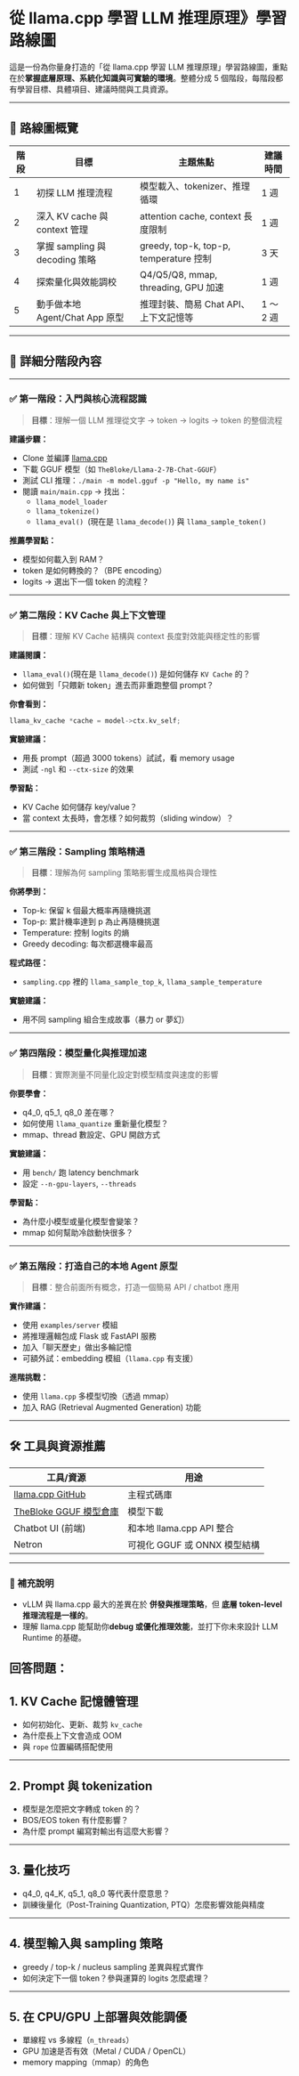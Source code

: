 # 從 llama.cpp 學習 LLM 推理原理》學習路線圖

這是一份為你量身打造的「從 llama.cpp 學習 LLM 推理原理」學習路線圖，重點在於**掌握底層原理、系統化知識與可實驗的環境**。整體分成 5 個階段，每階段都有學習目標、具體項目、建議時間與工具資源。

---

## 🧭 路線圖概覽

| 階段 | 目標                           | 主題焦點                               | 建議時間  |
| ---- | ------------------------------ | -------------------------------------- | --------- |
| 1    | 初探 LLM 推理流程              | 模型載入、tokenizer、推理循環          | 1 週      |
| 2    | 深入 KV cache 與 context 管理  | attention cache, context 長度限制      | 1 週      |
| 3    | 掌握 sampling 與 decoding 策略 | greedy, top-k, top-p, temperature 控制 | 3 天      |
| 4    | 探索量化與效能調校             | Q4/Q5/Q8, mmap, threading, GPU 加速    | 1 週      |
| 5    | 動手做本地 Agent/Chat App 原型 | 推理封裝、簡易 Chat API、上下文記憶等  | 1 ～ 2 週 |

---

## 🧩 詳細分階段內容

---

### ✅ 第一階段：入門與核心流程認識

> **目標**：理解一個 LLM 推理從文字 → token → logits → token 的整個流程

**建議步驟：**

- Clone 並編譯 [llama.cpp](https://github.com/ggerganov/llama.cpp)
- 下載 GGUF 模型（如 `TheBloke/Llama-2-7B-Chat-GGUF`）
- 測試 CLI 推理：`./main -m model.gguf -p "Hello, my name is"`
- 閱讀 `main/main.cpp` → 找出：
  - `llama_model_loader`
  - `llama_tokenize()`
  - `llama_eval() `(現在是 `llama_decode()`) 與 `llama_sample_token()`

**推薦學習點：**

- 模型如何載入到 RAM？
- token 是如何轉換的？（BPE encoding）
- logits → 選出下一個 token 的流程？

---

### ✅ 第二階段：KV Cache 與上下文管理

> **目標**：理解 KV Cache 結構與 context 長度對效能與穩定性的影響

**建議閱讀：**

- `llama_eval()`(現在是 `llama_decode()`) 是如何儲存 `KV Cache` 的？
- 如何做到「只餵新 token」進去而非重跑整個 prompt？

**你會看到：**

```cpp
llama_kv_cache *cache = model->ctx.kv_self;
```

**實驗建議：**

- 用長 prompt（超過 3000 tokens）試試，看 memory usage
- 測試 `-ngl` 和 `--ctx-size` 的效果

**學習點：**

- KV Cache 如何儲存 key/value？
- 當 context 太長時，會怎樣？如何裁剪（sliding window）？

---

### ✅ 第三階段：Sampling 策略精通

> **目標**：理解為何 sampling 策略影響生成風格與合理性

**你將學到：**

- Top-k: 保留 k 個最大概率再隨機挑選
- Top-p: 累計機率達到 p 為止再隨機挑選
- Temperature: 控制 logits 的熵
- Greedy decoding: 每次都選機率最高

**程式路徑：**

- `sampling.cpp` 裡的 `llama_sample_top_k`, `llama_sample_temperature`

**實驗建議：**

- 用不同 sampling 組合生成故事（暴力 or 夢幻）

---

### ✅ 第四階段：模型量化與推理加速

> **目標**：實際測量不同量化設定對模型精度與速度的影響

**你要學會：**

- q4_0, q5_1, q8_0 差在哪？
- 如何使用 `llama_quantize` 重新量化模型？
- mmap、thread 數設定、GPU 開啟方式

**實驗建議：**

- 用 `bench/` 跑 latency benchmark
- 設定 `--n-gpu-layers`, `--threads`

**學習點：**

- 為什麼小模型或量化模型會變笨？
- mmap 如何幫助冷啟動快很多？

---

### ✅ 第五階段：打造自己的本地 Agent 原型

> **目標**：整合前面所有概念，打造一個簡易 API / chatbot 應用

**實作建議：**

- 使用 `examples/server` 模組
- 將推理邏輯包成 Flask 或 FastAPI 服務
- 加入「聊天歷史」做出多輪記憶
- 可額外試：embedding 模組（`llama.cpp` 有支援）

**進階挑戰：**

- 使用 `llama.cpp` 多模型切換（透過 mmap）
- 加入 RAG (Retrieval Augmented Generation) 功能

---

## 🛠️ 工具與資源推薦

| 工具/資源                                                  | 用途                         |
| ---------------------------------------------------------- | ---------------------------- |
| [llama.cpp GitHub](https://github.com/ggerganov/llama.cpp) | 主程式碼庫                   |
| [TheBloke GGUF 模型倉庫](https://huggingface.co/TheBloke)  | 模型下載                     |
| Chatbot UI (前端)                                          | 和本地 llama.cpp API 整合    |
| Netron                                                     | 可視化 GGUF 或 ONNX 模型結構 |

---

### 💬 補充說明

- vLLM 與 llama.cpp 最大的差異在於 **併發與推理策略**，但 **底層 token-level 推理流程是一樣的**。
- 理解 llama.cpp 能幫助你**debug 或優化推理效能**，並打下你未來設計 LLM Runtime 的基礎。

## 回答問題：

## 1. KV Cache 記憶體管理

- 如何初始化、更新、裁剪 `kv_cache`
- 為什麼長上下文會造成 OOM
- 與 `rope` 位置編碼搭配使用

---

## 2. Prompt 與 tokenization

- 模型是怎麼把文字轉成 token 的？
- BOS/EOS token 有什麼影響？
- 為什麼 prompt 編寫對輸出有這麼大影響？

---

## 3. 量化技巧

- q4_0, q4_K, q5_1, q8_0 等代表什麼意思？
- 訓練後量化（Post-Training Quantization, PTQ）怎麼影響效能與精度

---

## 4. 模型輸入與 sampling 策略

- greedy / top-k / nucleus sampling 差異與程式實作
- 如何決定下一個 token？參與運算的 logits 怎麼處理？

---

## 5. 在 CPU/GPU 上部署與效能調優

- 單線程 vs 多線程（`n_threads`）
- GPU 加速是否有效（Metal / CUDA / OpenCL）
- memory mapping（mmap）的角色
